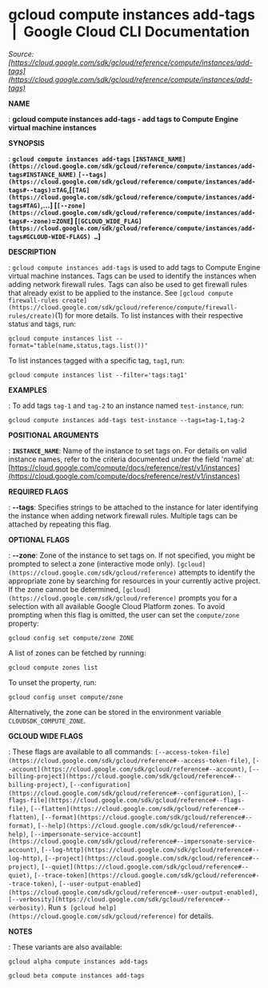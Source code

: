 # gcloud compute instances add-tags  |  Google Cloud CLI Documentation

*Source: [https://cloud.google.com/sdk/gcloud/reference/compute/instances/add-tags](https://cloud.google.com/sdk/gcloud/reference/compute/instances/add-tags)*

**NAME**

: **gcloud compute instances add-tags - add tags to Compute Engine virtual machine instances**

**SYNOPSIS**

: **`gcloud compute instances add-tags` `[INSTANCE_NAME](https://cloud.google.com/sdk/gcloud/reference/compute/instances/add-tags#INSTANCE_NAME)` `[--tags](https://cloud.google.com/sdk/gcloud/reference/compute/instances/add-tags#--tags)`=`TAG`,[`[TAG](https://cloud.google.com/sdk/gcloud/reference/compute/instances/add-tags#TAG)`,…] [`[--zone](https://cloud.google.com/sdk/gcloud/reference/compute/instances/add-tags#--zone)`=`ZONE`] [`[GCLOUD_WIDE_FLAG](https://cloud.google.com/sdk/gcloud/reference/compute/instances/add-tags#GCLOUD-WIDE-FLAGS) …`]**

**DESCRIPTION**

: `gcloud compute instances add-tags` is used to add tags to Compute
Engine virtual machine instances.
Tags can be used to identify the instances when adding network firewall rules.
Tags can also be used to get firewall rules that already exist to be applied to
the instance. See `[gcloud compute
firewall-rules create](https://cloud.google.com/sdk/gcloud/reference/compute/firewall-rules/create)`(1) for more details.
To list instances with their respective status and tags, run:

```
gcloud compute instances list --format="table(name,status,tags.list())"
```

To list instances tagged with a specific tag, `tag1`, run:

```
gcloud compute instances list --filter='tags:tag1'
```

**EXAMPLES**

: To add tags ``tag-1`` and
``tag-2`` to an instance named
``test-instance``, run:

```
gcloud compute instances add-tags test-instance --tags=tag-1,tag-2
```

**POSITIONAL ARGUMENTS**

: **`INSTANCE_NAME`**:
Name of the instance to set tags on. For details on valid instance names, refer
to the criteria documented under the field 'name' at: [https://cloud.google.com/compute/docs/reference/rest/v1/instances](https://cloud.google.com/compute/docs/reference/rest/v1/instances)

**REQUIRED FLAGS**

: **--tags**:
Specifies strings to be attached to the instance for later identifying the
instance when adding network firewall rules. Multiple tags can be attached by
repeating this flag.

**OPTIONAL FLAGS**

: **--zone**:
Zone of the instance to set tags on. If not specified, you might be prompted to
select a zone (interactive mode only). `[gcloud](https://cloud.google.com/sdk/gcloud/reference)` attempts to identify the
appropriate zone by searching for resources in your currently active project. If
the zone cannot be determined, `[gcloud](https://cloud.google.com/sdk/gcloud/reference)` prompts you for a selection with
all available Google Cloud Platform zones.
To avoid prompting when this flag is omitted, the user can set the
``compute/zone`` property:

```
gcloud config set compute/zone ZONE
```

A list of zones can be fetched by running:

```
gcloud compute zones list
```

To unset the property, run:

```
gcloud config unset compute/zone
```

Alternatively, the zone can be stored in the environment variable
``CLOUDSDK_COMPUTE_ZONE``.

**GCLOUD WIDE FLAGS**

: These flags are available to all commands: `[--access-token-file](https://cloud.google.com/sdk/gcloud/reference#--access-token-file)`,
`[--account](https://cloud.google.com/sdk/gcloud/reference#--account)`, `[--billing-project](https://cloud.google.com/sdk/gcloud/reference#--billing-project)`,
`[--configuration](https://cloud.google.com/sdk/gcloud/reference#--configuration)`,
`[--flags-file](https://cloud.google.com/sdk/gcloud/reference#--flags-file)`,
`[--flatten](https://cloud.google.com/sdk/gcloud/reference#--flatten)`, `[--format](https://cloud.google.com/sdk/gcloud/reference#--format)`, `[--help](https://cloud.google.com/sdk/gcloud/reference#--help)`, `[--impersonate-service-account](https://cloud.google.com/sdk/gcloud/reference#--impersonate-service-account)`,
`[--log-http](https://cloud.google.com/sdk/gcloud/reference#--log-http)`,
`[--project](https://cloud.google.com/sdk/gcloud/reference#--project)`, `[--quiet](https://cloud.google.com/sdk/gcloud/reference#--quiet)`, `[--trace-token](https://cloud.google.com/sdk/gcloud/reference#--trace-token)`, `[--user-output-enabled](https://cloud.google.com/sdk/gcloud/reference#--user-output-enabled)`,
`[--verbosity](https://cloud.google.com/sdk/gcloud/reference#--verbosity)`.
Run `$ [gcloud help](https://cloud.google.com/sdk/gcloud/reference)` for details.

**NOTES**

: These variants are also available:

```
gcloud alpha compute instances add-tags
```

```
gcloud beta compute instances add-tags
```